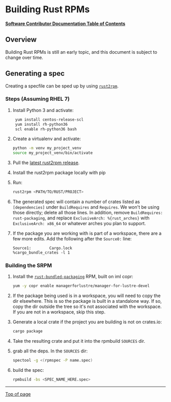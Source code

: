 # Building Rust RPMs

[**Software Contributor Documentation Table of Contents**](cd_TOC.md)

## Overview

Building Rust RPMs is still an early topic, and this document is subject to change over time.

## Generating a spec

Creating a specfile can be sped up by using [`rust2rpm`](https://pagure.io/fedora-rust/rust2rpm/).

### Steps (Assuming RHEL 7)

1. Install Python 3 and activate:

   ```bash
    yum install centos-release-scl
    yum install rh-python36
    scl enable rh-python36 bash
   ```

1. Create a virtualenv and activate:

   ```bash
   python -m venv my_project_venv
   source my_project_venv/bin/activate
   ```

1. Pull the [latest rust2rpm release](https://releases.pagure.org/fedora-rust/rust2rpm/).

1. Install the rust2rpm package locally with pip

1. Run:

   ```bash
   rust2rpm <PATH/TO/RUST/PROJECT>
   ```

1. The generated spec will contain a number of crates listed as `[dependencies]` under `BuildRequires` and `Requires`. We won't be using those directly; delete all those lines. In addition, remove `BuildRequires: rust-packaging`, and replace `ExclusiveArch: %{rust_arches}` with `ExclusiveArch: x86_64` or whatever arches you plan to support.

1. If the package you are working with is part of a workspace, there are a few more edits. Add the following after the `Source0:` line:

   ```spec
   Source1:        Cargo.lock
   %cargo_bundle_crates -l 1
   ```

### Building the SRPM

1. Install the [`rust-bundled-packaging`](https://github.com/awslabs/rust-bundled-packaging) RPM, built on iml copr:

   ```bash
   yum -y copr enable managerforlustre/manager-for-lustre-devel
   ```

1. If the package being used is in a workspace, you will need to copy the dir elsewhere. This is so the package is built in a standalone way. If so, copy the dir outside the tree so it's not associated with the workspace. If you are not in a workspace, skip this step.

1. Generate a local crate if the project you are building is not on crates.io:

   ```bash
   cargo package
   ```

1. Take the resulting crate and put it into the rpmbuild `SOURCES` dir.

1. grab all the deps. In the `SOURCES` dir:

   ```bash
   spectool -g <(rpmspec -P name.spec)
   ```

1. build the spec:

   ```bash
   rpmbuild -bs <SPEC_NAME_HERE.spec>
   ```

---

[Top of page](#building-rust-rpms)
